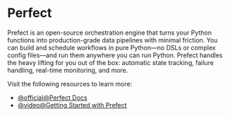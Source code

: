 # Perfect

Prefect is an open-source orchestration engine that turns your Python functions into production-grade data pipelines with minimal friction. You can build and schedule workflows in pure Python—no DSLs or complex config files—and run them anywhere you can run Python. Prefect handles the heavy lifting for you out of the box: automatic state tracking, failure handling, real-time monitoring, and more.

Visit the following resources to learn more:

- [@official@Perfect Docs](https://docs.prefect.io/v3/get-started)
- [@video@Getting Started with Prefect](https://www.youtube.com/watch?v=D5DhwVNHWeU)
